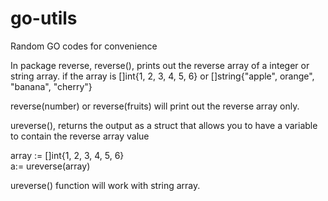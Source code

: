 # go-utils
Random GO codes for convenience

In package reverse, 
reverse(), prints out the reverse array of a integer or string array.
if the array is []int{1, 2, 3, 4, 5, 6} or []string{"apple", orange", "banana", "cherry"}

reverse(number) or reverse(fruits) will print out the reverse array only.

ureverse(), returns the output as a struct that allows you to have a variable to contain the reverse array value

array := []int{1, 2, 3, 4, 5, 6} <br>
a:= ureverse(array)

ureverse() function will work with string array.
